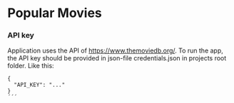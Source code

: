 
# Popular Movies

### API key

Application uses the API of https://www.themoviedb.org/. To run the app, the API key should be provided in json-file
credentials.json in projects root folder. Like this:
```
{
  "API_KEY": "..."
}
´´´
